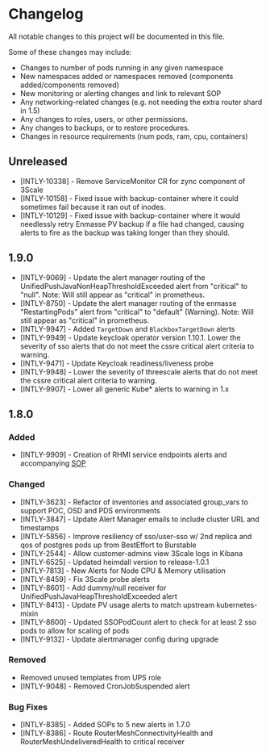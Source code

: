 # Changelog
All notable changes to this project will be documented in this file.

Some of these changes may include:
- Changes to number of pods running in any given namespace
- New namespaces added or namespaces removed (components added/components removed)
- New monitoring or alerting changes and link to relevant SOP
- Any networking-related changes (e.g. not needing the extra router shard in 1.5)
- Any changes to roles, users, or other permissions.
- Any changes to backups, or to restore procedures.
- Changes in resource requirements (num pods, ram, cpu, containers)

## Unreleased
* [INTLY-10338] - Remove ServiceMonitor CR for zync component of 3Scale
* [INTLY-10158] - Fixed issue with backup-container where it could sometimes fail because it ran out of inodes.
* [INTLY-10129] - Fixed issue with backup-container where it would needlessly retry Enmasse PV backup if a file had changed, causing alerts to fire as the backup was taking longer than they should.

## 1.9.0
* [INTLY-9069] - Update the alert manager routing of the UnifiedPushJavaNonHeapThresholdExceeded alert from "critical" to "null". Note: Will still appear as "critical" in prometheus.
* [INTLY-8750] - Update the alert manager routing of the enmasse "RestartingPods" alert from "critical" to "default" (Warning). Note: Will still appear as "critical" in prometheus.
* [INTLY-9947] - Added `TargetDown` and `BlackboxTargetDown` alerts
* [INTLY-9949] - Update keycloak operator version 1.10.1. Lower the severity of sso alerts that do not meet the cssre critical alert criteria to warning.
* [INTLY-9471] - Update Keycloak readiness/liveness probe
* [INTLY-9948] - Lower the severity of threescale alerts that do not meet the cssre critical alert criteria to warning.
* [INTLY-9907] - Lower all generic Kube* alerts to warning in 1.x

## 1.8.0

### Added
* [INTLY-9909] - Creation of RHMI service endpoints alerts and accompanying [SOP](https://github.com/RHCloudServices/integreatly-help/blob/master/sops/alerts/service_endpoint_down.asciidoc)

### Changed
* [INTLY-3623] - Refactor of inventories and associated group_vars to support POC, OSD and PDS environments
* [INTLY-3847] - Update Alert Manager emails to include cluster URL and timestamps
* [INTLY-5856] - Improve resiliency of sso/user-sso w/ 2nd replica and qos of postgres pods up from BestEffort to Burstable
* [INTLY-2544] - Allow customer-admins view 3Scale logs in Kibana
* [INTLY-6525] - Updated heimdall version to release-1.0.1
* [INTLY-7813] - New Alerts for Node CPU & Memory utilisation
* [INTLY-8459] - Fix 3Scale probe alerts
* [INTLY-8601] - Add dummy/null receiver for UnifiedPushJavaHeapThresholdExceeded alert
* [INTLY-8413] - Update PV usage alerts to match upstream kubernetes-mixin
* [INTLY-8600] - Updated SSOPodCount alert to check for at least 2 sso pods to allow for scaling of pods
* [INTLY-9132] - Update alertmanager config during upgrade

### Removed
* Removed unused templates from UPS role
* [INTLY-9048] - Removed CronJobSuspended alert

### Bug Fixes
* [INTLY-8385] - Added SOPs to 5 new alerts in 1.7.0
* [INTLY-8386] - Route RouterMeshConnectivityHealth and RouterMeshUndeliveredHealth to critical receiver
